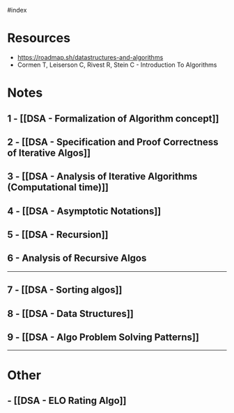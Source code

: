 #index

# Resources
+ https://roadmap.sh/datastructures-and-algorithms
+ Cormen T, Leiserson C, Rivest R, Stein C - Introduction To Algorithms

# Notes

## 1 - [[DSA - Formalization of Algorithm concept]]
## 2 - [[DSA - Specification  and Proof Correctness of Iterative Algos]]

## 3 - [[DSA -  Analysis of Iterative Algorithms  (Computational time)]]

## 4 - [[DSA - Asymptotic Notations]]

## 5 - [[DSA - Recursion]]

## 6 - Analysis of Recursive Algos
---
## 7 - [[DSA - Sorting algos]]
## 8 - [[DSA - Data Structures]]
## 9 - [[DSA - Algo Problem Solving Patterns]]

---
# Other
## - [[DSA - ELO Rating Algo]]
